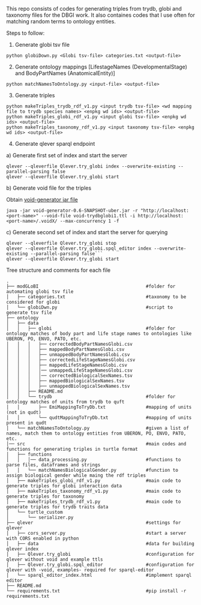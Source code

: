 This repo consists of codes for generating triples from trydb, globi and taxonomy files for the DBGI work. It also containes codes that I use often for matching random terms to ontology entities.

Steps to follow:
1. Generate globi tsv file

```python globiDown.py <Globi tsv-file> categories.txt <output-file>```


2. Generate ontology mappings [LifestageNames (DevelopmentalStage) and BodyPartNames (AnatomicalEntity)]

```python matchNamesToOntology.py <input-file> <output-file>```


3. Generate triples

```
python makeTriples_trydb_rdf_v1.py <input trydb tsv-file> <wd mapping file to trydb species names> <enpkg wd ids> <output-file>
python makeTriples_globi_rdf_v1.py <input globi tsv-file> <enpkg wd ids> <output-file>
python makeTriples_taxonomy_rdf_v1.py <input taxonomy tsv-file> <enpkg wd ids> <output-file>
```


4. Generate qlever sparql endpoint

a) Generate first set of index and start the server

```
qlever --qleverfile Qlever.try_globi index --overwrite-existing --parallel-parsing false
qlever --qleverfile Qlever.try_globi start
```

b) Generate void file for the triples 

Obtain [void-generator jar file](https://github.com/JervenBolleman/void-generator)

```java -jar void-generator-0.6-SNAPSHOT-uber.jar -r "http://localhost:<port-name>" --void-file void-trydbglobi1.ttl -i http://localhost:<port-name>/.voidX/ --max-concurrency 1 -f```

c) Generate second set of index and start the server for querying

```
qlever --qleverfile Qlever.try_globi stop
qlever --qleverfile Qlever.try_globi.spql_editor index --overwrite-existing --parallel-parsing false```
qlever --qleverfile Qlever.try_globi start
```



Tree structure and comments for each file

```
.
├── modGLoBI                                        #folder for automating globi tsv file
│   ├── categories.txt                              #taxonomy to be considered for globi
│   └── globiDwn.py                                 #script to generate tsv file
├── ontology
│   ├── data
│   │   ├── globi                                   #folder for ontology matches of body part and life stage names to ontologies like UBERON, PO, ENVO, PATO, etc.
│   │   │   ├── correctedBodyPartNamesGlobi.csv
│   │   │   ├── mappedBodyPartNamesGlobi.csv
│   │   │   ├── unmappedBodyPartNamesGlobi.csv
│   │   │   ├── correctedLifeStageNamesGlobi.csv
│   │   │   ├── mappedLifeStageNamesGlobi.csv
│   │   │   │── unmappedLifeStageNamesGlobi.csv
│   │   │   │── correctedBiologicalSexNames.tsv
│   │   │   ├── mappedBiologicalSexNames.tsv
│   │   │   ├── unmappedBiologicalSexNames.tsv
│   │   ├── README.md
│   │   └── trydb                                   #folder for ontology matches of units from trydb to quft
│   │       ├── EmiMappingToTryDb.txt               #mapping of units (not in qudt)
│   │       └── qudtMappingToTryDb.txt              #mapping of units present in qudt
│   └── matchNamesToOntology.py                     #given a list of names, match them to ontology entities from UBERON, PO, ENVO, PATO, etc.
│── src                                             #main codes and functions for generating triples in turtle format
│   ├── functions
│   │   │── data_processing.py                      #functions to parse files, dataframes and strings
│   │   └── matchNamesBiologicalGender.py           #function to assign biological gender while maing the rdf triples
│   ├── makeTriples_globi_rdf_v1.py                 #main code to generate triples for globi interaction data
│   ├── makeTriples_taxonomy_rdf_v1.py              #main code to generate triples for taxonomy
│   ├── makeTriples_trydb_rdf_v1.py                 #main code to generate triples for trydb traits data
│   └── turtle_custom
│       └── serializer.py                          
├── qlever                                          #settings for qlever
│   ├── cors_server.py                              #start a server with CORS enabled in python
│   ├── data                                        #data for building qlever index
│   ├── Qlever.try_globi                            #configuration for qlever without void and example ttls
│   ├── Qlever.try_globi.spql_editor                #configuration for qlever with -void, examples- required for sparql-editor
│   └── sparql_editor_index.html                    #implement sparql editor
├── README.md           
└── requirements.txt                                #pip install -r requirements.txt
```
